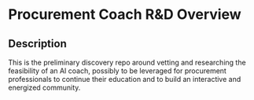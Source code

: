 # Procurement Coach R&D Overview

## Description

This is the preliminary discovery repo around vetting and researching the feasibility of an AI coach, possibly to be leveraged for procurement professionals to continue their education and to build an interactive and energized community. 

